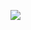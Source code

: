 <a href="mailto:kjhcyz@naver.com" target="_blank"><img src="https://img.shields.io/badge/Mail-#EA4335?style=flat-square&logo=[브랜드 이름]&logoColor=white"/></a>

<!--
**thxb5/thxb5** is a ✨ _special_ ✨ repository because its `README.md` (this file) appears on your GitHub profile.

Here are some ideas to get you started:

- 🔭 I’m currently working on ...
- 🌱 I’m currently learning ...
- 👯 I’m looking to collaborate on ...
- 🤔 I’m looking for help with ...
- 💬 Ask me about ...
- 📫 How to reach me: ...
- 😄 Pronouns: ...
- ⚡ Fun fact: ...
-->
